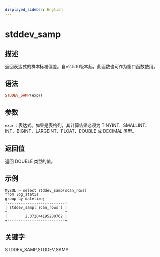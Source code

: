 ```yaml
---
displayed_sidebar: English
---
```


# stddev_samp

## 描述

返回表达式的样本标准偏差。自v2.5.10版本起，此函数也可作为窗口函数使用。

## 语法

```Haskell
STDDEV_SAMP(expr)
```

## 参数

`expr`：表达式。如果是表格列，其计算结果必须为 TINYINT、SMALLINT、INT、BIGINT、LARGEINT、FLOAT、DOUBLE 或 DECIMAL 类型。

## 返回值

返回 DOUBLE 类型的值。

## 示例

```plain
MySQL > select stddev_samp(scan_rows)
from log_statis
group by datetime;
+--------------------------+
| stddev_samp(`scan_rows`) |
+--------------------------+
|        2.372044195280762 |
+--------------------------+
```

## 关键字

STDDEV_SAMP,STDDEV,SAMP